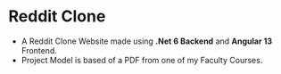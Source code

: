 # **Reddit Clone**
- A Reddit Clone Website made using **.Net 6 Backend** and **Angular 13** Frontend.
- Project Model is based of a PDF from one of my Faculty Courses.
